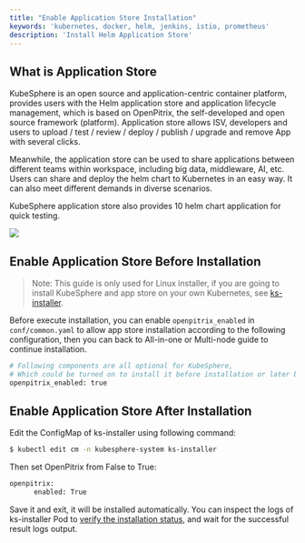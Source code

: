 ```yaml
---
title: "Enable Application Store Installation"
keywords: 'kubernetes, docker, helm, jenkins, istio, prometheus'
description: 'Install Helm Application Store'
---
```


## What is Application Store

KubeSphere is an open source and application-centric container platform, provides users with the Helm application store and application lifecycle management, which is based on OpenPitrix, the self-developed and open source framework (platform). Application store allows ISV, developers and users to upload / test / review / deploy / publish / upgrade and remove App with several clicks.

Meanwhile, the application store can be used to share applications between different teams within workspace, including big data, middleware, AI, etc. Users can share and deploy the helm chart to Kubernetes in an easy way. It can also meet different demands in diverse scenarios.

KubeSphere application store also provides 10 helm chart application for quick testing.

![](https://pek3b.qingstor.com/kubesphere-docs/png/20191225205635.png)

## Enable Application Store Before Installation

> Note: This guide is only used for Linux installer, if you are going to install KubeSphere and app store on your own Kubernetes, see [ks-installer](https://github.com/kubesphere/ks-installer).

Before execute installation, you can enable `openpitrix_enabled` in `conf/common.yaml` to allow app store installation according to the following configuration, then you can back to All-in-one or Multi-node guide to continue installation.

```bash
# Following components are all optional for KubeSphere,
# Which could be turned on to install it before installation or later by updating its value to true
openpitrix_enabled: true
```

## Enable Application Store After Installation

Edit the ConfigMap of ks-installer using following command:

```bash
$ kubectl edit cm -n kubesphere-system ks-installer
```

Then set OpenPitrix from False to True:

```bash
openpitrix:
      enabled: True
```

Save it and exit, it will be installed automatically. You can inspect the logs of ks-installer Pod to [verify the installation status](../verify-components), and wait for the successful result logs output.
